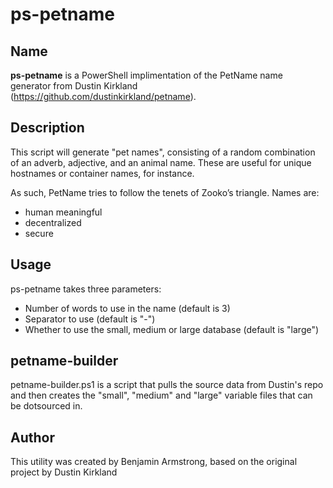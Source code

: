 # ps-petname

## Name

**ps-petname** is a PowerShell implimentation of the PetName name generator from Dustin Kirkland (https://github.com/dustinkirkland/petname).

## Description

This script will generate "pet names", consisting of a random combination of an adverb, adjective, and an animal name. These are useful for unique hostnames or container names, for instance.

As such, PetName tries to follow the tenets of Zooko’s triangle. Names are:

- human meaningful
- decentralized
- secure

## Usage

ps-petname takes three parameters:
- Number of words to use in the name (default is 3)
- Separator to use (default is "-")
- Whether to use the small, medium or large database (default is "large")

## petname-builder

petname-builder.ps1 is a script that pulls the source data from Dustin's repo and then creates the "small", "medium" and "large" variable files that can be dotsourced in.

## Author

This utility was created by Benjamin Armstrong, based on the original project by Dustin Kirkland